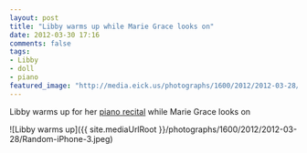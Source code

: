 ```yaml
---
layout: post
title: "Libby warms up while Marie Grace looks on"
date: 2012-03-30 17:16
comments: false
tags: 
- Libby
- doll
- piano
featured_image: "http://media.eick.us/photographs/1600/2012/2012-03-28/Random-iPhone-3.jpeg"
---
```

Libby warms up for her [piano recital](/blog/2012/03/31/march-18-recital/) while Marie Grace looks on



![Libby warms up]({{ site.mediaUrlRoot }}/photographs/1600/2012/2012-03-28/Random-iPhone-3.jpeg)
  

